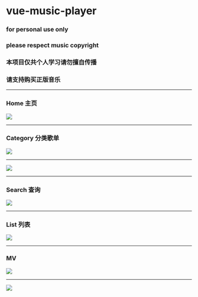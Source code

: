 # vue-music-player

### for personal use only
### please respect music copyright
### 本项目仅共个人学习请勿擅自传播
### 请支持购买正版音乐

---



### Home 主页

![](./src/assets/images/mkHome.png)

---

### Category 分类歌单

![](./src/assets/images/mkCategory.png)

---

![](./src/assets/images/mkPC.png)

---

### Search 查询

![](./src/assets/images/mkSearch.png)

---

### List 列表

![](./src/assets/images/mkList.png.png)

---


### MV

![](./src/assets/images/mkMV.png)

---

![](./src/assets/images/mkPC1.png)